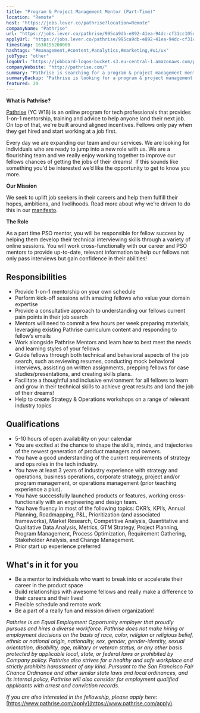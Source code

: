 ```yaml
---
title: "Program & Project Management Mentor (Part-Time)"
location: "Remote"
host: "https://jobs.lever.co/pathrise?location=Remote"
companyName: "Pathrise"
url: "https://jobs.lever.co/pathrise/995ca9db-e892-41ea-94dc-cf31cc105d4a"
applyUrl: "https://jobs.lever.co/pathrise/995ca9db-e892-41ea-94dc-cf31cc105d4a/apply"
timestamp: 1630195200000
hashtags: "#management,#content,#analytics,#marketing,#ui/ux"
jobType: "other"
logoUrl: "https://jobboard-logos-bucket.s3.eu-central-1.amazonaws.com/pathrise"
companyWebsite: "http://pathrise.com/"
summary: "Pathrise is searching for a program & project management mentor that has 3 years of industry experience with strategy and operations, business operations, corporate strategy, project and/or program management, or operations management."
summaryBackup: "Pathrise is looking for a program & project management mentor that has #management, #content, #analytics."
featured: 20
---
```


**What is Pathrise?**

[Pathrise](https://www.pathrise.com/) (YC W18) is an online program for tech professionals that provides 1-on-1 mentorship, training and advice to help anyone land their next job. On top of that, we're built around aligned incentives. Fellows only pay when they get hired and start working at a job first.

Every day we are expanding our team and our services. We are looking for individuals who are ready to jump into a new role with us. We are a flourishing team and we really enjoy working together to improve our fellows chances of getting the jobs of their dreams!  If this sounds like something you'd be interested we’d like the opportunity to get to know you more.

**Our Mission**

We seek to uplift job seekers in their careers and help them fulfill their hopes, ambitions, and livelihoods. Read more about why we’re driven to do this in our [manifesto](https://www.pathrise.com/manifesto).

**The Role**

As a part time PSO mentor, you will be responsible for fellow success by helping them develop their technical interviewing skills through a variety of online sessions. You will work cross-functionally with our career and PSO mentors to provide up-to-date, relevant information to help our fellows not only pass interviews but gain confidence in their abilities! 

## Responsibilities

*   Provide 1-on-1 mentorship on your own schedule
*   Perform kick-off sessions with amazing fellows who value your domain expertise
*   Provide a consultative approach to understanding our fellows current pain points in their job search
*   Mentors will need to commit a few hours per week preparing materials, leveraging existing Pathrise curriculum content and responding to fellow’s emails 
*   Work alongside Pathrise Mentors and learn how to best meet the needs and learning styles of your fellows
*   Guide fellows through both technical and behavioral aspects of the job search, such as reviewing resumes, conducting mock behavioral interviews, assisting on written assignments, prepping fellows for case studies/presentations, and creating skills plans.
*   Facilitate a thoughtful and inclusive environment for all fellows to learn and grow in their technical skills to achieve great results and land the job of their dreams!
*   Help to create Strategy & Operations workshops on a range of relevant industry topics

## Qualifications

*   5-10 hours of open availability on your calendar
*   You are excited at the chance to shape the skills, minds, and trajectories of the newest generation of product managers and owners.
*   You have a good understanding of the current requirements of strategy and ops roles in the tech industry.
*   You have at least 3 years of industry experience with strategy and operations, business operations, corporate strategy, project and/or program management, or operations management (prior teaching experience a plus).
*   You have successfully launched products or features, working cross-functionally with an engineering and design team.
*   You have fluency in most of the following topics: OKR’s, KPI’s, Annual Planning, Roadmapping, P&L, Prioritization (and associated frameworks), Market Research, Competitive Analysis, Quantitative and Qualitative Data Analysis, Metrics, GTM Strategy, Project Planning, Program Management, Process Optimization, Requirement Gathering, Stakeholder Analysis, and Change Management.
*   Prior start up experience preferred

## What's in it for you

*   Be a mentor to individuals who want to break into or accelerate their career in the product space
*   Build relationships with awesome fellows and really make a difference to their careers and their lives!
*   Flexible schedule and remote work 
*   Be a part of a really fun and mission driven organization!

_Pathrise is an Equal Employment Opportunity employer that proudly pursues and hires a diverse workforce. Pathrise does not make hiring or employment decisions on the basis of race, color, religion or religious belief, ethnic or national origin, nationality, sex, gender, gender-identity, sexual orientation, disability, age, military or veteran status, or any other basis protected by applicable local, state, or federal laws or prohibited by Company policy. Pathrise also strives for a healthy and safe workplace and strictly prohibits harassment of any kind. Pursuant to the San Francisco Fair Chance Ordinance and other similar state laws and local ordinances, and its internal policy, Pathrise will also consider for employment qualified applicants with arrest and conviction records._

_If you are also interested in the fellowship, please apply here_: [https://www.pathrise.com/apply](https://www.pathrise.com/apply).
